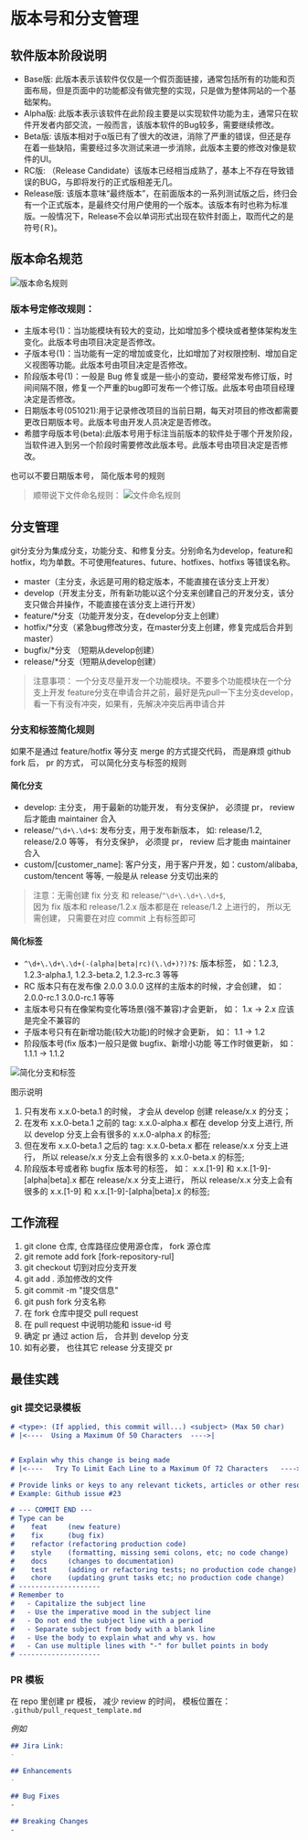 # 版本号和分支管理

## 软件版本阶段说明

- Base版: 此版本表示该软件仅仅是一个假页面链接，通常包括所有的功能和页面布局，但是页面中的功能都没有做完整的实现，只是做为整体网站的一个基础架构。
- Alpha版: 此版本表示该软件在此阶段主要是以实现软件功能为主，通常只在软件开发者内部交流，一般而言，该版本软件的Bug较多，需要继续修改。
- Beta版: 该版本相对于α版已有了很大的改进，消除了严重的错误，但还是存在着一些缺陷，需要经过多次测试来进一步消除，此版本主要的修改对像是软件的UI。
- RC版: （Release   Candidate）该版本已经相当成熟了，基本上不存在导致错误的BUG，与即将发行的正式版相差无几。
- Release版: 该版本意味“最终版本”，在前面版本的一系列测试版之后，终归会有一个正式版本，是最终交付用户使用的一个版本。该版本有时也称为标准版。一般情况下，Release不会以单词形式出现在软件封面上，取而代之的是符号(Ｒ)。


## 版本命名规范

![版本命名规则](./assets/version-name-rule.gif)

### 版本号定修改规则：

- 主版本号(1)：当功能模块有较大的变动，比如增加多个模块或者整体架构发生变化。此版本号由项目决定是否修改。
- 子版本号(1)：当功能有一定的增加或变化，比如增加了对权限控制、增加自定义视图等功能。此版本号由项目决定是否修改。
- 阶段版本号(1)：一般是 Bug 修复或是一些小的变动，要经常发布修订版，时间间隔不限，修复一个严重的bug即可发布一个修订版。此版本号由项目经理决定是否修改。
- 日期版本号(051021):用于记录修改项目的当前日期，每天对项目的修改都需要更改日期版本号。此版本号由开发人员决定是否修改。
- 希腊字母版本号(beta):此版本号用于标注当前版本的软件处于哪个开发阶段，当软件进入到另一个阶段时需要修改此版本号。此版本号由项目决定是否修改。

也可以不要日期版本号， 简化版本号的规则

> 顺带说下文件命名规则：
![文件命名规则](./assets/file-naming-rule.gif)


## 分支管理

git分支分为集成分支，功能分支、和修复分支。分别命名为develop，feature和hotfix，均为单数。不可使用features、future、hotfixes、hotfixs 等错误名称。

- master（主分支，永远是可用的稳定版本，不能直接在该分支上开发）
- develop（开发主分支，所有新功能以这个分支来创建自己的开发分支，该分支只做合并操作，不能直接在该分支上进行开发）
- feature/*分支（功能开发分支，在develop分支上创建）
- hotfix/*分支（紧急bug修改分支，在master分支上创建，修复完成后合并到master）
- bugfix/*分支 （短期从develop创建）
- release/*分支（短期从develop创建）
  
> 注意事项：
一个分支尽量开发一个功能模块。不要多个功能模块在一个分支上开发
feature分支在申请合并之前，最好是先pull一下主分支develop，看一下有没有冲突，如果有，先解决冲突后再申请合并

### 分支和标签简化规则

如果不是通过 feature/hotfix 等分支 merge 的方式提交代码， 而是麻烦 github fork 后， pr 的方式， 可以简化分支与标签的规则

#### 简化分支
 - develop: 主分支， 用于最新的功能开发， 有分支保护， 必须提 pr， review 后才能由 maintainer 合入
 - release/`^\d+\.\d+$`: 发布分支，用于发布新版本， 如: release/1.2, release/2.0 等等， 有分支保护， 必须提 pr， review 后才能由 maintainer 合入
 - custom/[customer_name]: 客户分支，用于客户开发，如：custom/alibaba, custom/tencent 等等, 一般是从 release 分支切出来的 

  > 注意：无需创建 fix 分支 和 release/`^\d+\.\d+\.\d+$`,  
  因为 fix 版本和 release/1.2.x 版本都是在 release/1.2 上进行的， 
  所以无需创建， 只需要在对应 commit 上有标签即可

#### 简化标签
 - `^\d+\.\d+\.\d+(-(alpha|beta|rc)(\.\d+)?)?$`: 版本标签， 如：1.2.3, 1.2.3-alpha.1, 1.2.3-beta.2, 1.2.3-rc.3 等等
 - RC 版本只有在发布像 2.0.0 3.0.0 这样的主版本的时候，才会创建， 如： 2.0.0-rc.1 3.0.0-rc.1 等等
 - 主版本号只有在像架构变化等场景(强不兼容)才会更新， 如： 1.x -> 2.x 应该是完全不兼容的
 - 子版本号只有在新增功能(较大功能)的时候才会更新， 如： 1.1 -> 1.2
 - 阶段版本号(fix 版本)一般只是做 bugfix、新增小功能 等工作时做更新， 如： 1.1.1 -> 1.1.2

![简化分支和标签](./assets/simplified-branch-tag.png)

图示说明
1. 只有发布 x.x.0-beta.1 的时候， 才会从 develop 创建 release/x.x 的分支；
2. 在发布 x.x.0-beta.1 之前的 tag: x.x.0-alpha.x 都在 develop 分支上进行, 所以 develop 分支上会有很多的 x.x.0-alpha.x 的标签;
3. 但在发布 x.x.0-beta.1 之后的 tag: x.x.0-beta.x 都在 release/x.x 分支上进行， 所以 release/x.x 分支上会有很多的 x.x.0-beta.x 的标签;
4. 阶段版本号或者称 bugfix 版本号的标签， 如： x.x.[1-9] 和 x.x.[1-9]-[alpha|beta].x 都在 release/x.x 分支上进行， 所以 release/x.x 分支上会有很多的 x.x.[1-9] 和 x.x.[1-9]-[alpha|beta].x 的标签;



## 工作流程
1. git clone 仓库, 仓库路径应使用源仓库， fork 源仓库
2. git remote add fork [fork-repository-rul]
3. git checkout 切到对应分支开发
4. git add . 添加修改的文件
5. git commit -m "提交信息"
6. git push fork 分支名称
7. 在 fork 仓库中提交 pull request
8. 在 pull request 中说明功能和 issue-id 号
9. 确定 pr 通过 action 后， 合并到 develop 分支
10. 如有必要， 也往其它 release 分支提交 pr


## 最佳实践

### git 提交记录模板
```md
# <type>: (If applied, this commit will...) <subject> (Max 50 char)
# |<----  Using a Maximum Of 50 Characters  ---->|


# Explain why this change is being made
# |<----   Try To Limit Each Line to a Maximum Of 72 Characters   ---->|

# Provide links or keys to any relevant tickets, articles or other resources
# Example: Github issue #23

# --- COMMIT END ---
# Type can be 
#    feat     (new feature)
#    fix      (bug fix)
#    refactor (refactoring production code)
#    style    (formatting, missing semi colons, etc; no code change)
#    docs     (changes to documentation)
#    test     (adding or refactoring tests; no production code change)
#    chore    (updating grunt tasks etc; no production code change)
# --------------------
# Remember to
#   - Capitalize the subject line
#   - Use the imperative mood in the subject line
#   - Do not end the subject line with a period
#   - Separate subject from body with a blank line
#   - Use the body to explain what and why vs. how
#   - Can use multiple lines with "-" for bullet points in body
# --------------------
```


### PR 模板

在 repo 里创建 pr 模板， 减少 review 的时间， 模板位置在： `.github/pull_request_template.md`

*例如* 

```md
## Jira Link:
- 

## Enhancements
- 

## Bug Fixes
-

## Breaking Changes
-
```

